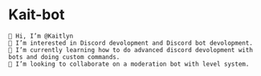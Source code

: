 # Kait-bot
    👋 Hi, I’m @Kaitlyn
    👀 I’m interested in Discord devolopment and Discord bot devolopment.
    🌱 I’m currently learning how to do advanced discord devolopment with bots and doing custom commands.
    💞️ I’m looking to collaborate on a moderation bot with level system.

